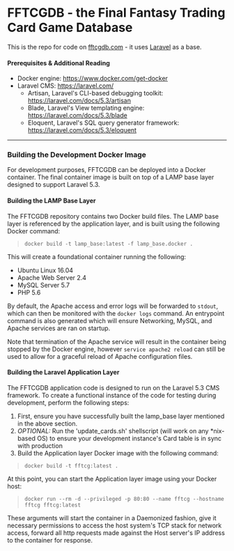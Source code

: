# FFTCGDB - the Final Fantasy Trading Card Game Database
This is the repo for code on [fftcgdb.com](fftcgdb.com) - it uses [Laravel](https://laravel.com/) as a base.
#### Prerequisites & Additional Reading
- Docker engine: https://www.docker.com/get-docker
- Laravel CMS: https://laravel.com/
  - Artisan, Laravel's CLI-based debugging toolkit: https://laravel.com/docs/5.3/artisan
  - Blade, Laravel's View templating engine: https://laravel.com/docs/5.3/blade
  - Eloquent, Laravel's SQL query generator framework: https://laravel.com/docs/5.3/eloquent
-----
### Building the Development Docker Image
For development purposes, FFTCGDB can be deployed into a Docker container. The final container image is built on top of a LAMP base layer designed to support Laravel 5.3.
#### Building the LAMP Base Layer
The FFTCGDB repository contains two Docker build files. The LAMP base layer is referenced by the application layer, and is built using the following Docker command:

> `docker build -t lamp_base:latest -f lamp_base.docker .`

This will create a foundational container running the following:

 - Ubuntu Linux 16.04 
 - Apache Web Server 2.4
 - MySQL Server 5.7
 - PHP 5.6

By default, the Apache access and error logs will be forwarded to `stdout`, which can then be monitored with the `docker logs` command. An entrypoint command is also generated which will ensure Networking, MySQL, and Apache services are ran on startup.

Note that termination of the Apache service will result in the container being stopped by the Docker engine, however `service apache2 reload` can still be used to allow for a graceful reload of Apache configuration files.
#### Building the Laravel Application Layer
The FFTCGDB application code is designed to run on the Laravel 5.3 CMS framework. To create a functional instance of the code for testing during development, perform the following steps:

 1. First, ensure you have successfully built the lamp_base layer mentioned in the above section.
 2. *OPTIONAL:* Run the 'update_cards.sh' shellscript (will work on any *nix-based OS) to ensure your development instance's Card table is in sync with production
 3. Build the Application layer Docker image with the following command:

 >`docker build -t fftcg:latest .`

At this point, you can start the Application layer image using your Docker host:

> `docker run --rm -d --privileged -p 80:80 --name fftcg --hostname fftcg fftcg:latest`

These arguments will start the container in a Daemonized fashion, give it necessary permissions to access the host system's TCP stack for network access, forward all http requests made against the Host server's IP address to the container for response.

